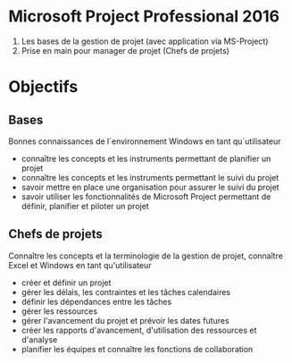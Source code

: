 # Microsoft Project Professional 2016
1. Les bases de la gestion de projet (avec application via MS-Project)
2. Prise en main pour manager de projet (Chefs de projets)

# Objectifs
## Bases
Bonnes connaissances de l´environnement Windows en tant qu´utilisateur
* connaître les concepts et les instruments permettant de planifier un projet
* connaître les concepts et les instruments permettant le suivi du projet
* savoir mettre en place une organisation pour assurer le suivi du projet
* savoir utiliser les fonctionnalités de Microsoft Project permettant de définir, planifier et piloter un projet
## Chefs de projets
Connaître les concepts et la terminologie de la gestion de projet, connaître Excel et Windows en tant qu'utilisateur
* créer et définir un projet 
* gérer les délais, les contraintes et les tâches calendaires 
* définir les dépendances entre les tâches 
* gérer les ressources 
* gérer l'avancement du projet et prévoir les dates futures 
* créer les rapports d'avancement, d'utilisation des ressources et d'analyse 
* planifier les équipes et connaître les fonctions de collaboration

